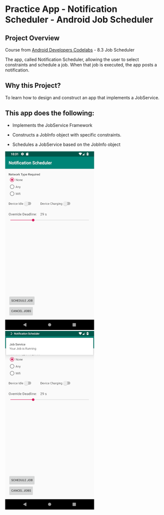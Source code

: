 # Practice App - Notification Scheduler - Android Job Scheduler

## Project Overview
Course from [Android Developers Codelabs](https://codelabs.developers.google.com/android-training/) - 8.3 Job Scheduler

The app, called Notification Scheduler, allowing the user to select constraints and schedule a job. When that job is executed, the app posts a notification.



## Why this Project?
To learn how to design and construct an app that implements a JobService.



## This app does the following:
- Implements the JobService Framework

- Constructs a JobInfo object with specific constraints.

- Schedules a JobService based on the JobInfo object

![Alt text](notification_scheduler_one.png?raw=true "Notification Image One") 
![Alt text](notification_scheduler_2.png?raw=true "Notification Image Two")

